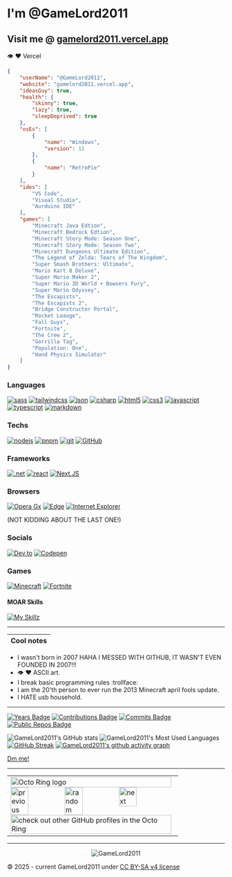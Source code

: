 
# I'm __@GameLord2011__

## Visit me @ [gamelord2011.vercel.app](https://GameLord2011.vercel.app)

:eye: ❤️ Vercel

```json
{
    "userName": "@GameLord2011",
    "website": "gamelord2011.vercel.app",
    "ideasGuy": true,
    "health": {
        "skinny": true,
        "lazy": true,
        "sleepDeprived": true
    },
    "osEs": [
        {
            "name": "Windows",
            "version": 11
        },
        {
            "name": "RetroPie"
        }
    ],
    "ides": [
        "VS Code",
        "Visual Studio",
        "Aurduino IDE"
    ],
    "games": [
        "Minecraft Java Edtion",
        "Minecraft Bedrock Edtion",
        "Minecraft Story Mode: Season One",
        "Minecraft Story Mode: Season Two",
        "Minecraft Dungeons Ultimate Edition",
        "The Legend of Zelda: Tears of The Kingdom",
        "Super Smash Brothers: Ultimate",
        "Mario Kart 8 Deluxe",
        "Super Mario Maker 2",
        "Super Mario 3D World + Bowsers Fury",
        "Super Mario Odyssey",
        "The Escapists",
        "The Escapists 2",
        "Bridge Constructor Portal",
        "Rocket Leauge",
        "Fall Guys",
        "Fortnite",
        "The Crew 2",
        "Gorrilla Tag",
        "Population: One",
        "Hand Physics Simulator"
    ]
}
```

### Languages

[![sass](https://img.shields.io/badge/Scss-CC6699?style=for-the-badge&logo=sass&logoColor=white)](https://sass-lang.com/)
[![tailwindcss](https://img.shields.io/badge/Tailwind%20Css-06B6D4?style=for-the-badge&logo=tailwindcss&logoColor=white)](https://tailwindcss.com/)
[![json](https://img.shields.io/badge/json-5E5C5C?style=for-the-badge&logo=json&logoColor=white)](https://www.json.org/json-en.html)
[![csharp](https://img.shields.io/badge/C%23-239120?style=for-the-badge&logo=c-sharp&logoColor=white)](https://dotnet.microsoft.com/en-us/languages/csharp)
[![html5](https://img.shields.io/badge/HTML5-E34F26?style=for-the-badge&logo=html5&logoColor=white)](https://html5.org/)
[![css3](https://img.shields.io/badge/CSS3-1572B6?style=for-the-badge&logo=css3&logoColor=white)](https://www.w3.org/Style/CSS/)
[![javascript](https://img.shields.io/badge/JavaScript-323330?style=for-the-badge&logo=javascript&logoColor=F7DF1E)](https://developer.mozilla.org/en-US/docs/Web/JavaScript)
[![typescript](https://img.shields.io/badge/TypeScript-007ACC?style=for-the-badge&logo=typescript&logoColor=white)](https://www.typescriptlang.org/)
[![markdown](https://img.shields.io/badge/Markdown-000000?style=for-the-badge&logo=markdown&logoColor=white)](https://www.markdownguide.org/)

### Techs

[![nodejs](https://img.shields.io/badge/Node.js-339933?style=for-the-badge&logo=nodedotjs&logoColor=white)](https://nodejs.org/)
[![pnpm](https://img.shields.io/badge/pnpm-F9AD00?style=for-the-badge&logo=pnpm&color=black)](https://pnpm.io)
[![git](https://img.shields.io/badge/Git-F05032?style=for-the-badge&logo=git&logoColor=white)](https://git-scm.com)
[![GitHub](https://img.shields.io/badge/GitHub-%23181717?style=for-the-badge&logo=github&logoColor=white
)](https://github.com/home)

### Frameworks

[![.net](https://img.shields.io/badge/.NET%209-512BD4?style=for-the-badge&logo=dotnet&logoColor=white)](https://dotnet.microsoft.com)
[![react](https://img.shields.io/badge/React-20232A?style=for-the-badge&logo=react&logoColor=61DAFB)](https://react.dev/)
[![Next.JS](https://img.shields.io/badge/next.js-000000?style=for-the-badge&logo=nextdotjs&logoColor=white)](https://nextjs.org/)

### Browsers

[![Opera Gx](https://img.shields.io/badge/Opera%20Gx-black?style=for-the-badge&logo=Opera&logoColor=FF1B2D)](https://www.opera.com/gx)
[![Edge](https://img.shields.io/badge/Edge-0078D7?style=for-the-badge)](https://www.microsoft.com/en-us/edge)
[![Internet Explorer](https://img.shields.io/badge/Internet%20Explorer-7FF5FF?style=for-the-badge)](https://www.microsoft.com/en-us/download/internet-explorer)

(NOT KIDDING ABOUT THE LAST ONE!)

### Socials

[![Dev.to](https://img.shields.io/badge/Dev.to-%230A0A0A?style=for-the-badge&logo=devdotto&logoColor=white
)](https://dev.to/gamelord2011)
[![Codepen](https://img.shields.io/badge/Codepen-%23000000?style=for-the-badge&logo=codepen&logoColor=white
)](https://codepen.io/GameLord2011)

### Games

[![Minecraft](https://img.shields.io/badge/Minecraft-%232FF924?style=for-the-badge)](https://namemc.com/profile/GameLord2011.1)
[![Fortnite](https://img.shields.io/badge/Fortnite-00C0F0?style=for-the-badge&logo=fortnite
)](https://fortnitetracker.com/profile/all/TRGameLord2011)

#### MOAR Skills

[![My Skillz](https://skillicons.dev/icons?i=arduino,bash,gmail,kali,linux,py,raspberrypi,stackoverflow,svg,ubuntu,unity,visualstudio,vscode,windows&theme=dark)](https://skillicons.dev)

---

| Cool notes |
| :--- |

- I wasn't born in 2007 HAHA I MESSED WITH GITHUB, IT WASN'T EVEN FOUNDED IN 2007!!!
- :eye: :heart: ASCII art.
- I break basic programming rules :trollface:
- I am the 20'th person to ever run the 2013 Minecraft april fools update.
- I HATE usb household.

---

[![Years Badge](https://badges.strrl.dev/years/GameLord2011)](https://badges.strrl.dev)
[![Contributions Badge](https://badges.strrl.dev/contributions/all/GameLord2011)](https://badges.strrl.dev)
[![Commits Badge](https://badges.strrl.dev/commits/all/GameLord2011)](https://badges.strrl.dev)
[![Public Repos Badge](https://badges.strrl.dev/repos/GameLord2011)](https://badges.strrl.dev)

![GameLord2011's GitHub stats](https://github-readme-stats.vercel.app/api?username=GameLord2011&theme=shadow_green&show_icons=true&rank_icon=github)
![GameLord2011's Most Used Languages](https://github-readme-stats.vercel.app/api/top-langs/?username=GameLord2011&theme=shadow_green)
[![GitHub Streak](https://github-readme-streak-stats-eight-rho.vercel.app/?user=GameLord2011&theme=vue-dark&background=45%2C003303%2C000000)](https://git.io/streak-stats)
[![GameLord2011's github activity graph](https://github-readme-activity-graph.vercel.app/graph?username=GameLord2011&theme=github-compact)](https://github.com/ashutosh00710/github-readme-activity-graph)

[Dm me!][1]

[1]: <https://github.com/GameLord2011/GameLord2011/discussions> "Dm me!"

<!---
Note: MOAR is a reference to Ninja Kiwi's game Bloons Monkey City.
--->

---

<table><tbody><tr><td><a href="https://octo-ring.com/"><img src="https://octo-ring.com/static/img/widget/top.png" width="99%" alt="Octo Ring logo" align="top"></a><br><a href="https://octo-ring.com/p/GameLord2011/prev"><img src="https://octo-ring.com/static/img/widget/prev.png" width="33%" alt="previous" align="top" title="previous profile"></a><a href="https://octo-ring.com/p/GameLord2011/random"><img src="https://octo-ring.com/static/img/widget/random.png" width="33%" alt="random" align="top" title="random profile"></a><a href="https://octo-ring.com/p/GameLord2011/next"><img src="https://octo-ring.com/static/img/widget/next.png" width="33%" alt="next" align="top" title="next profile"></a><br><a href="https://octo-ring.com/"><img src="https://octo-ring.com/static/img/widget/bottom.png" width="99%" alt="check out other GitHub profiles in the Octo Ring" align="top"></a></td></tr></tbody></table>

---
<p align="center">
  <img src="https://capsule-render.vercel.app/api?type=waving&height=300&color=006400&text=GameLord2011&section=footer&reversal=true&rotate=2" alt="GameLord2011"></img>
</p>

🄯 2025 - current GameLord2011 under [CC BY-SA v4 license](https://creativecommons.org/licenses/by-sa/4.0)
